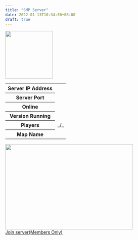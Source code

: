 ```yaml
---
title: "SMP Server"
date: 2022-01-13T10:34:50+08:00
draft: true
---
```


<div class="pagetitle">
                <img src="/images/logo.png" class="style-exclude" width="150px">
            </div>
            <div id="pagecontent">
            <div>
                    <div class="row">
                        <div class="column">
                            <div class="mypanel">
                                <table>
                                <tbody><tr><th>Server IP Address</th><td><span id="hostname"></span></td></tr>
                                <tr><th>Server Port</th><td><span id="port"></span></td></tr>
                                <tr><th>Online</th><td><span id="isonline"></span></td></tr>
                                <tr><th>Version Running</th><td><span id="version"></span></td></tr>
                                <tr><th>Players</th><td><span id="playeronline">_</span>/<span id="playermax">_</span></td></tr>
                                <tr><th>Map Name</th><td><span id="mapname"></span></td></tr>
                                </tbody></table>
                            </div>
                        </div>
                        <div class="column">
                            <img src="https://worldofsteelcraft.tk/query/smp.png" alt="" width="404" height="269"/>
                        </div>
                    </div>
                    <a class="button button-green" href="https://link.worldofsteelcraft.tk/smp-save">Join server(Members Only)</a>
                </div>
            </div>
            </div>